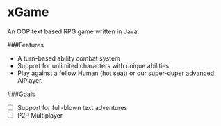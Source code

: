 # xGame
An OOP text based RPG game written in Java.

###Features
- A turn-based ability combat system
- Support for unlimited characters with unique abilities
- Play against a fellow Human (hot seat) or our super-duper advanced AIPlayer.

###Goals
- [ ] Support for full-blown text adventures
- [ ] P2P Multiplayer